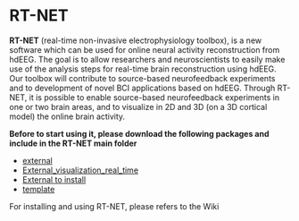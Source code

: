 # RT-NET
**RT-NET** (real-time non-invasive electrophysiology toolbox), is a new software which can be used for online neural activity reconstruction from hdEEG. The goal is to allow researchers and neuroscientists to easily make use of the analysis steps for real-time brain reconstruction using hdEEG. Our toolbox will contribute to source-based neurofeedback experiments and to development of novel BCI applications based on hdEEG. Through RT-NET, it is possible to enable source-based neurofeedback experiments in one or two brain areas, and to visualize in 2D and 3D (on a 3D cortical model) the online brain activity.
 
**Before to start using it, please download the following packages and include in the RT-NET main folder**
* [external](https://www.fil.ion.ucl.ac.uk/spm/software/spm12/)
* [External_visualization_real_time](https://github.com/robertoguarnieri/rtnet/releases/tag/External_visualization_real_time)
* [External to install](https://github.com/robertoguarnieri/rtnet/releases/tag/External_to_install)
* [template](http://www.fieldtriptoolbox.org/)



For installing and using RT-NET, please refers to the Wiki
